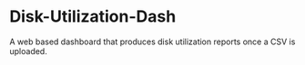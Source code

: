 # Disk-Utilization-Dash
A web based dashboard that produces disk utilization reports once a CSV is uploaded. 
